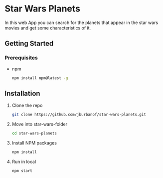 
# Star Wars Planets

In this web App you can search for the planets that appear in the star wars movies and get some characteristics of it.


## Getting Started



### Prerequisites


* npm
  ```sh
  npm install npm@latest -g
  ```

## Installation
1. Clone the repo
   ```sh
   git clone https://github.com/jburbanof/star-wars-planets.git
   ```
2. Move into star-wars-folder
   ```sh
   cd star-wars-planets
   ```
3. Install NPM packages
   ```sh
   npm install
   ```
3. Run in local
   ```sh
   npm start
   ```


